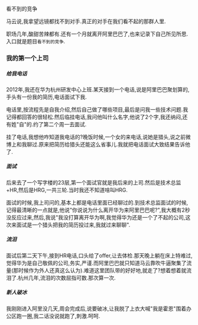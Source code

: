 看不到的竞争


马云说,我拿望远镜都找不到对手.真正的对手在我们看不起的那群人里.


职场几年,酸甜苦辣都有.还有一个月就离开阿里巴巴了,也来记录下自己所见所思.入口就是题目`看不到的竞争`.

### 我的第一个上司

##### 给我电话
2012年,我还在华为杭州研发中心上班.某天接到一个电话,说是阿里巴巴聚划算的,手头有一份我的简历,电话面试下我.

电话里,按流程先是自我介绍,然后自己做了哪些项目,最后是问我一些技术问题.我记得都回答的很轻松.然后临挂电话,我问他叫什么名字,他说了2个字,我还纳闷,还有姓"自"的.约了第二个周一去面试.

挂了电话,我想他咋知道我电话的?晚饭时候,一个女的来电话,说她是猎头,说之前微博上和我聊过.原来把简历给猎头还能这么省事儿.我就把电话面试大致结果告诉他了.

##### 面试
后来去了一个写字楼的23层,第一个面试官就是我后来的上司.然后是技术总监+HR,然后是HRG,一共三轮.当时我还不知道啥叫HRG.

面试的时候,我上司问的,基本上都是电话里面已经聊过的.到技术总监面试的时候,记得最清晰的一点就是,他说"你说说为什么离开华为来阿里巴巴呢?",我大概有2秒没反应过来,然后,我说"我没打算离开华为啊,我觉得华为还是一个了不起的公司,这次来面试是一个猎头把我的简历投过来,我就过来聊聊".


##### 流泪

面试后第二天下午,接到HR电话,口头给了offer,让去体检.那天晚上躺在床上特难过,觉得华为是自己敬佩的公司,务实,严谨.而阿里巴巴就只知道马云靠吹牛逼聚集了流量(那时候作为外人还真这么认为).难道这里团队带的好好地,就走了?想着想着就流泪了.杭州几年,流泪的次数屈指可数.那次算一次.

##### 新人破冰

我刚刚进入阿里没几天,周会完成后,说要破冰,让我脱了上衣大喊"我是霍恩"围着办公区跑一圈,我二话没说就跑了,刺激.呵呵.

##### 

